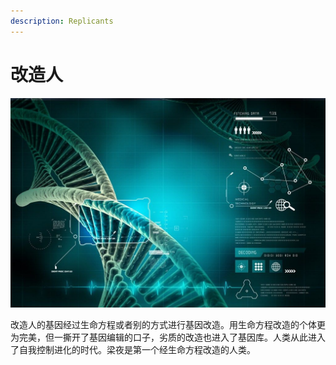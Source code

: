 ```yaml
---
description: Replicants
---
```


# 改造人

![改造人](../../.gitbook/assets/gai-zao-ren-.jpg)

改造人的基因经过生命方程或者别的方式进行基因改造。用生命方程改造的个体更为完美，但一撕开了基因编辑的口子，劣质的改造也进入了基因库。人类从此进入了自我控制进化的时代。梁夜是第一个经生命方程改造的人类。
